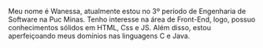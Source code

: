 Meu nome é Wanessa, atualmente estou no 3º período de Engenharia de Software na Puc Minas.
Tenho interesse na área de Front-End, logo, possuo conhecimentos sólidos em HTML, Css e JS. Além disso, estou aperfeiçoando meus domínios nas linguagens C e Java.

<!---
diascw07/diascw07 is a ✨ special ✨ repository because its `README.md` (this file) appears on your GitHub profile.
You can click the Preview link to take a look at your changes.
--->
